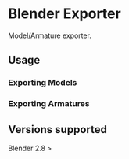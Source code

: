 # Blender Exporter

Model/Armature exporter.

## Usage

### Exporting Models

### Exporting Armatures

## Versions supported
Blender 2.8 >

## 
